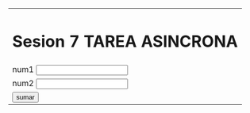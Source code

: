 <DOCTYPE html>
<html lang= "en"

<head>
<meta charset= "UTF-8">
<meta http-equiv-"X-UA-Compatible" content- "IE-egde">
<meta name"viewprt" content="width=device-width, initial-scale=1.0">
<title> Document</title>
</head>

<body>
<table align="center">
<tr>
<td>
<h1>
Sesion 7 TAREA ASINCRONA
</h1>
</td>
</tr>
</tr>
<tr>
<td>num1
<input type="text" name="a" id="a">
</td>
</tr>
<tr>
<td>num2
<input type="text" name="b" id="b">
</td>
</tr>
<tr>
<td>
<input type="button" value="sumar" onclick="sumar('a','b'>
</td>
</tr>
<tr>
<td>
<input type="button" value="multiplicar" onclick="multiplicar('a','b'>
</td>
</tr>
<tr>
<td>
<input type="button" value="restar" onclick="restar('a','b'>
</td>
</tr>
<tr>
<td>
<input type="button" value="dividir" onclick="dividir('a','b'>
</td>
</tr>
<tr>
<td>
<input type="button" value="residuo" onclick="residuo('a','b'>
</tr>
<tr>
<td> Respuesta:
<h2 id="result"></h2>
</td>
</tr>

</table>
<script scr="./code.js"></script>

</body>

</html>
